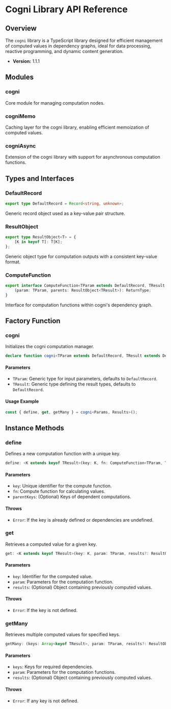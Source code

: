 # Cogni Library API Reference

## Overview

The `cogni` library is a TypeScript library designed for efficient management of computed values in dependency graphs, ideal for data processing, reactive programming, and dynamic content generation.

- **Version:** 1.1.1

## Modules

### cogni

Core module for managing computation nodes.

### cogniMemo

Caching layer for the cogni library, enabling efficient memoization of computed values.

### cogniAsync

Extension of the cogni library with support for asynchronous computation functions.

## Types and Interfaces

### DefaultRecord

```typescript
export type DefaultRecord = Record<string, unknown>;
```

Generic record object used as a key-value pair structure.

### ResultObject

```typescript
export type ResultObject<T> = {
    [K in keyof T]: T[K];
};
```

Generic object type for computation outputs with a consistent key-value format.

### ComputeFunction

```typescript
export interface ComputeFunction<TParam extends DefaultRecord, TResult extends DefaultRecord, ReturnType = TResult[keyof TResult]> {
    (param: TParam, parents: ResultObject<TResult>): ReturnType;
}
```

Interface for computation functions within cogni's dependency graph.

## Factory Function

### cogni

Initializes the cogni computation manager.

```typescript
declare function cogni<TParam extends DefaultRecord, TResult extends DefaultRecord>(): cogni<TParam, TResult>;
```

#### Parameters

- `TParam`: Generic type for input parameters, defaults to `DefaultRecord`.
- `TResult`: Generic type defining the result types, defaults to `DefaultRecord`.

#### Usage Example

```typescript
const { define, get, getMany } = cogni<Params, Results>();
```

## Instance Methods

### define

Defines a new computation function with a unique key.

```typescript
define: <K extends keyof TResult>(key: K, fn: ComputeFunction<TParam, TResult, TResult[K]>, parentKeys?: Array<keyof TResult>) => void;
```

#### Parameters

- `key`: Unique identifier for the compute function.
- `fn`: Compute function for calculating values.
- `parentKeys`: (Optional) Keys of dependent computations.

#### Throws

- `Error`: If the key is already defined or dependencies are undefined.

### get

Retrieves a computed value for a given key.

```typescript
get: <K extends keyof TResult>(key: K, param: TParam, results?: ResultObject<TResult>) => TResult[K];
```

#### Parameters

- `key`: Identifier for the computed value.
- `param`: Parameters for the computation function.
- `results`: (Optional) Object containing previously computed values.

#### Throws

- `Error`: If the key is not defined.

### getMany

Retrieves multiple computed values for specified keys.

```typescript
getMany: (keys: Array<keyof TResult>, param: TParam, results?: ResultObject<TResult>) => ResultObject<TResult>;
```

#### Parameters

- `keys`: Keys for required dependencies.
- `param`: Parameters for the computation functions.
- `results`: (Optional) Object containing previously computed values.

#### Throws

- `Error`: If any key is not defined.
